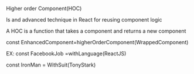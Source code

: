 Higher order Component(HOC)

Is and advanced technique in React for reusing component logic

A HOC is a function that takes a component and returns a new component

const EnhancedComponent=higherOrderComponent(WrappedComponent)

EX:
const FacebookJob =withLanguage(ReactJS)

const IronMan = WithSuit(TonyStark)
